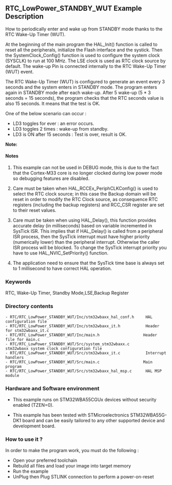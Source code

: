 ## <b>RTC_LowPower_STANDBY_WUT Example Description</b>

How to periodically enter and wake up from STANDBY mode thanks to the RTC Wake-Up Timer (WUT).

At the beginning of the main program the HAL_Init() function is called to reset
all the peripherals, initialize the Flash interface and the systick.
Then the SystemClock_Config() function is used to configure the system
clock (SYSCLK) to run at 100 MHz.
The LSE clock is used as RTC clock source by default.
The wake-up Pin is connected internally to the RTC Wake-Up Timer (WUT) event.

The RTC Wake-Up Timer (WUT) is configured to generate an event every 3 seconds and the system enters in STANDBY mode.
The program enters again in STANDBY mode after each wake-up.
After 5 wake-up (5 * 3 seconds = 15 seconds), the program checks that the RTC seconds value is also 15 seconds.
It means that the test is OK.

One of the below scenario can occur :

 - LD3 toggles for ever : an error occurs.
 - LD3 toggles 2 times : wake-up from standby.
 - LD3 is ON after 15 seconds : Test is over, result is OK.

**Note:**

#### <b>Notes</b>

 1. This example can not be used in DEBUG mode, this is due to the fact
    that the Cortex-M33 core is no longer clocked during low power mode
    so debugging features are disabled.

 2. Care must be taken when HAL_RCCEx_PeriphCLKConfig() is used to select
    the RTC clock source; in this case the Backup domain will be reset in
    order to modify the RTC Clock source, as consequence RTC registers (including
    the backup registers) and RCC_CSR register are set to their reset values.

 3. Care must be taken when using HAL_Delay(), this function provides accurate delay (in milliseconds)
    based on variable incremented in SysTick ISR. This implies that if HAL_Delay() is called from
    a peripheral ISR process, then the SysTick interrupt must have higher priority (numerically lower)
    than the peripheral interrupt. Otherwise the caller ISR process will be blocked.
    To change the SysTick interrupt priority you have to use HAL_NVIC_SetPriority() function.

 4. The application need to ensure that the SysTick time base is always set to 1 millisecond
    to have correct HAL operation.

### <b>Keywords</b>

RTC, Wake-Up Timer, Standby Mode,LSE,Backup Register

### <b>Directory contents</b>

    - RTC/RTC_LowPower_STANDBY_WUT/Inc/stm32wbaxx_hal_conf.h     HAL configuration file
    - RTC/RTC_LowPower_STANDBY_WUT/Inc/stm32wbaxx_it.h           Header for stm32wbaxx_it.c
    - RTC/RTC_LowPower_STANDBY_WUT/Inc/main.h                   Header file for main.c
    - RTC/RTC_LowPower_STANDBY_WUT/Src/system_stm32wbaxx.c       stm32wbaxx system clock configuration file
    - RTC/RTC_LowPower_STANDBY_WUT/Src/stm32wbaxx_it.c           Interrupt handlers
    - RTC/RTC_LowPower_STANDBY_WUT/Src/main.c                   Main program
    - RTC/RTC_LowPower_STANDBY_WUT/Src/stm32wbaxx_hal_msp.c      HAL MSP module

### <b>Hardware and Software environment</b>

  - This example runs on STM32WBA55CGUx devices without security enabled (TZEN=0).

  - This example has been tested with STMicroelectronics STM32WBA55G-DK1
    board and can be easily tailored to any other supported device
    and development board.

### <b>How to use it ?</b>

In order to make the program work, you must do the following :

 - Open your preferred toolchain
 - Rebuild all files and load your image into target memory
 - Run the example
 - UnPlug then Plug STLINK connection to perform a power-on-reset

